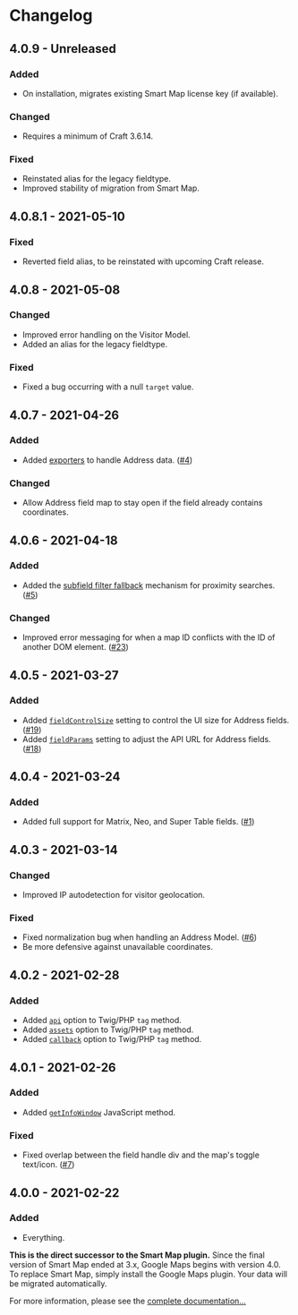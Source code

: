 # Changelog

## 4.0.9 - Unreleased

### Added
- On installation, migrates existing Smart Map license key (if available).

### Changed
- Requires a minimum of Craft 3.6.14.

### Fixed
- Reinstated alias for the legacy fieldtype.
- Improved stability of migration from Smart Map.

## 4.0.8.1 - 2021-05-10

### Fixed
- Reverted field alias, to be reinstated with upcoming Craft release.

## 4.0.8 - 2021-05-08

### Changed
- Improved error handling on the Visitor Model.
- Added an alias for the legacy fieldtype.

### Fixed
- Fixed a bug occurring with a null `target` value.

## 4.0.7 - 2021-04-26

### Added
- Added [exporters](https://plugins.doublesecretagency.com/google-maps/address-field/export/) to handle Address data. ([#4](https://github.com/doublesecretagency/craft-googlemaps/issues/4))

### Changed
- Allow Address field map to stay open if the field already contains coordinates.

## 4.0.6 - 2021-04-18

### Added
- Added the [subfield filter fallback](https://plugins.doublesecretagency.com/google-maps/guides/filter-by-subfields/#subfield-filter-fallback) mechanism for proximity searches. ([#5](https://github.com/doublesecretagency/craft-googlemaps/issues/5))

### Changed
- Improved error messaging for when a map ID conflicts with the ID of another DOM element. ([#23](https://github.com/doublesecretagency/craft-googlemaps/issues/23#issuecomment-816841754))

## 4.0.5 - 2021-03-27

### Added
- Added [`fieldControlSize`](https://plugins.doublesecretagency.com/google-maps/getting-started/config/#fieldcontrolsize) setting to control the UI size for Address fields. ([#19](https://github.com/doublesecretagency/craft-googlemaps/issues/19))
- Added [`fieldParams`](https://plugins.doublesecretagency.com/google-maps/getting-started/config/#fieldparams) setting to adjust the API URL for Address fields. ([#18](https://github.com/doublesecretagency/craft-googlemaps/pull/18))

## 4.0.4 - 2021-03-24

### Added
- Added full support for Matrix, Neo, and Super Table fields. ([#1](https://github.com/doublesecretagency/craft-googlemaps/issues/1))

## 4.0.3 - 2021-03-14

### Changed
- Improved IP autodetection for visitor geolocation.

### Fixed
- Fixed normalization bug when handling an Address Model. ([#6](https://github.com/doublesecretagency/craft-googlemaps/issues/6))
- Be more defensive against unavailable coordinates.

## 4.0.2 - 2021-02-28

### Added
- Added [`api`](https://plugins.doublesecretagency.com/google-maps/dynamic-maps/twig-php-methods/#tag-options) option to Twig/PHP `tag` method.
- Added [`assets`](https://plugins.doublesecretagency.com/google-maps/dynamic-maps/twig-php-methods/#tag-options) option to Twig/PHP `tag` method.
- Added [`callback`](https://plugins.doublesecretagency.com/google-maps/dynamic-maps/twig-php-methods/#tag-options) option to Twig/PHP `tag` method.

## 4.0.1 - 2021-02-26

### Added
- Added [`getInfoWindow`](https://plugins.doublesecretagency.com/google-maps/dynamic-maps/javascript-methods/#getinfowindow-infowindowid) JavaScript method.

### Fixed
- Fixed overlap between the field handle div and the map's toggle text/icon. ([#7](https://github.com/doublesecretagency/craft-googlemaps/issues/7))

## 4.0.0 - 2021-02-22

### Added
- Everything.

**This is the direct successor to the Smart Map plugin.** Since the final version of Smart Map ended at 3.x, Google Maps begins with version 4.0. To replace Smart Map, simply install the Google Maps plugin. Your data will be migrated automatically.

For more information, please see the [complete documentation...](https://plugins.doublesecretagency.com/google-maps/)
